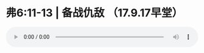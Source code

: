 # 弗6:11-13 | 备战仇敌 （17.9.17早堂）

<audio style="width: 100%;" preload="false" controls controlslist="nodownload"><source src="http://file.simai.life/audio/mp3/old/12170.mp3" type="audio/mpeg">Your browser does not support the audio element.</audio>


